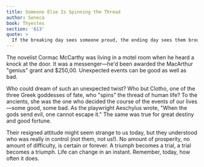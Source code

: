 ```yaml
---
title: Someone Else Is Spinning the Thread
author: Seneca
book: Thyestes
section: '613'
quote: >
  If the breaking day sees someone proud, the ending day sees them brought low. No one should put too much trust in triumph, no one should give up hope of trials improving. Clotho mixes one with the other and stops fortune from resting, spinning every fate around. No one has had so much divine favor that they could guarantee themselves tomorrow. God keeps our lives hurtling on, spinning in a whirlwind.
---
```


The novelist Cormac McCarthy was living in a motel room when he heard a knock at the door. It was a messenger—he'd been awarded the MacArthur "genius" grant and $250,00. Unexpected events can be good as well as bad.

Who could dream of such an unexpected twist? Who but Clotho, one of the three Greek goddesses of fate, who "spins" the thread of human life? To the ancients, she was the one who decided the course of the events of our lives—some good, some bad. As the playwright Aeschylus wrote, "When the gods send evil, one cannot escape it." The same was true for great destiny and good fortune.

Their resigned attitude might seem strange to us today, but they understood who was really in control (not them, not us!). No amount of prosperity, no amount of difficulty, is certain or forever. A triumph becomes a trial, a trial becomes a triumph. Life can change in an instant. Remember, today, how often it does.
